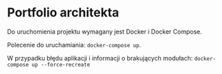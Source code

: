 # Portfolio architekta

Do uruchomienia projektu wymagany jest Docker i Docker Compose.

Polecenie do uruchamiania: `docker-compose up`.

W przypadku błędu aplikacji i informacji o brakujących modułach: `docker-compose up --force-recreate`